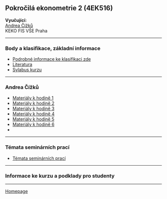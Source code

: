 ## Pokročilá ekonometrie 2 (4EK516)

**Vyučující:**  
[Andrea Čížků](https://insis.vse.cz/auth/lide/clovek.pl?id=2357)   
KEKO FIS VŠE Praha   

--- 

### Body a klasifikace, základní informace

+ [Podrobné informace ke klasifikaci zde](./CourseClassification.html)
+ [Literatura](./LiteratureSupport.html)  
+ [Sylabus kurzu](https://github.com/formanektomas/4EK516/raw/master/sylabus.pdf)

---

### Andrea Čížků

+ [Materiály k hodině 1](https://github.com/formanektomas/4EK516/raw/master/Andrea_Cizku/hodina_1.zip)  
+ [Materiály k hodině 2](https://github.com/formanektomas/4EK516/raw/master/Andrea_Cizku/hodina_2.zip)  
+ [Materiály k hodině 3](https://github.com/formanektomas/4EK516/raw/master/Andrea_Cizku/hodina_3.zip)  
+ [Materiály k hodině 4](https://github.com/formanektomas/4EK516/raw/master/Andrea_Cizku/hodina_4.zip) 
+ [Materiály k hodině 5](https://github.com/formanektomas/4EK516/raw/master/Andrea_Cizku/hodina_5.zip)   
+ [Materiály k hodině 6](https://github.com/formanektomas/4EK516/raw/master/Andrea_Cizku/hodina_6.zip)   
+ 
---

### Témata seminárních prací
+ [Témata seminárních prací](https://github.com/formanektomas/4EK516/raw/master/Andrea_Cizku/temata_seminarnich_praci_Cizku.pdf) 

---

### Informace ke kurzu a podklady pro studenty

---

[Homepage](https://formanektomas.github.io/4EK516/)
